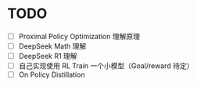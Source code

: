 # TODO

- [ ] Proximal Policy Optimization 理解原理
- [ ] DeepSeek Math 理解
- [ ] DeepSeek R1 理解
- [ ] 自己实现使用 RL Train 一个小模型（Goal/reward 待定）
- [ ] On Policy Distillation